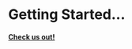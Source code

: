 <h1>Getting Started...</h1>
<h4><a href="http://californature.herokuapp.com/">Check us out!</a></h4>
